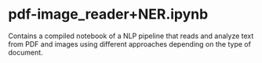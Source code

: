 # pdf-image_reader+NER.ipynb
Contains a compiled notebook of a NLP pipeline that reads and analyze text from PDF and images using different approaches depending on the type of document.
